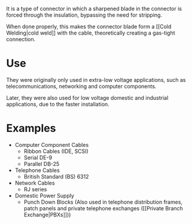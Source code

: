It is a type of connector in which a sharpened blade in the connector is forced through the insulation, bypassing the need for stripping.

When done properly, this makes the connector blade form a [[Cold Welding|cold weld]] with the cable, theoretically creating a gas-tight connection.
# Use
They were originally only used in extra-low voltage applications, such as telecommunications, networking and computer components.

Later, they were also used for low voltage domestic and industrial applications, due to the faster installation.
# Examples
- Computer Component Cables
	- Ribbon Cables (IDE, SCSI)
	- Serial DE-9
	- Parallel DB-25
- Telephone Cables
	- British Standard (BS) 6312
- Network Cables
	- RJ series
- Domestic Power Supply
	- Punch Down Blocks (Also used in telephone distribution frames, patch panels and private telephone exchanges ([[Private Branch Exchange|PBXs]]))